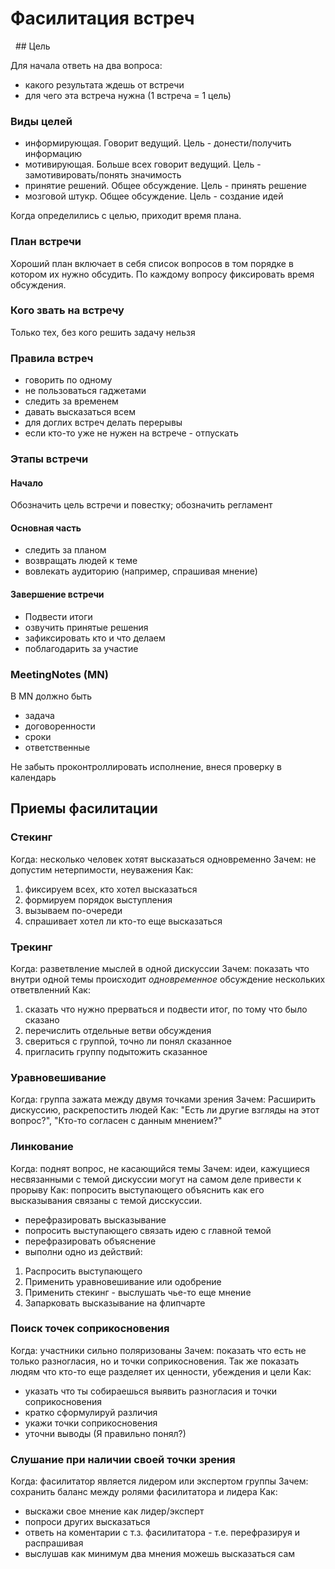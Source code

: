 # Фасилитация встреч

  ## Цель
  
  Для начала ответь на два вопроса:
  - какого результата ждешь от встречи
  - для чего эта встреча нужна (1 встреча = 1 цель)
  
  ### Виды целей
  - информирующая. Говорит ведущий. Цель - донести/получить информацию
  - мотивирующая. Больше всех говорит ведущий. Цель - замотивировать/понять значимость
  - принятие решений. Общее обсуждение. Цель - принять решение
  - мозговой штукр. Общее обсуждение. Цель - создание идей

Когда определились с целью, приходит время плана.

### План встречи
Хороший план включает в себя список вопросов в том порядке в котором их нужно обсудить. По каждому вопросу фиксировать время обсуждения.

### Кого звать на встречу
Только тех, без кого решить задачу нельзя

### Правила встреч
- говорить по одному
- не пользоваться гаджетами
- следить за временем
- давать высказаться всем
- для доглих встреч делать перерывы
- если кто-то уже не нужен на встрече - отпускать

### Этапы встречи
#### Начало
Обозначить цель встречи и повестку; обозначить регламент
#### Основная часть
- следить за планом
- возвращать людей к теме
- вовлекать аудиторию (например, спрашивая мнение)

#### Завершение встречи
- Подвести итоги
- озвучить принятые решения
- зафиксировать кто и что делаем
- поблагодарить за участие

### MeetingNotes (MN)
В MN должно быть
- задача
- договоренности
- сроки
- ответственные

Не забыть проконтроллировать исполнение, внеся проверку в календарь

## Приемы фасилитации
### Стекинг
Когда: несколько человек хотят высказаться одновременно
Зачем: не допустим нетерпимости, неуважения
Как: 
1. фиксируем всех, кто хотел высказаться
2. формируем порядок выступления
3. вызываем по-очереди
4. спрашивает хотел ли кто-то еще высказаться

### Трекинг
Когда: разветвление мыслей в одной дискуссии
Зачем: показать что внутри одной темы происходит *одновременное* обсуждение нескольких ответвленний
Как: 
1. сказать что нужно прерваться и подвести итог, по тому что было сказано
2. перечислить отдельные ветви обсуждения
3. свериться с группой, точно ли понял сказанное
4. пригласить группу подытожить сказанное

### Уравновешивание
Когда: группа зажата между двумя точками зрения
Зачем: Расширить дискуссию, раскрепостить людей
Как: "Есть ли другие взгляды на этот вопрос?", "Кто-то согласен с данным мнением?"

### Линкование
Когда: поднят вопрос, не касающийся темы
Зачем: идеи, кажущиеся несвязанными с темой дискуссии могут на самом деле привести к прорыву
Как: попросить выступающего объяснить как его высказывания связаны с темой дисскуссии.
- перефразировать высказывание
- попросить выступающего связать идею с главной темой
- перефразировать объяснение
- выполни одно из действий:
1. Распросить выступающего
2. Применить уравновешивание или одобрение
3. Применить стекинг - выслушать чье-то еще мнение
4. Запарковать высказывание на флипчарте

### Поиск точек соприкосновения
Когда: участники сильно поляризованы
Зачем: показать что есть не только разногласия, но и точки соприкосновения. Так же показать людям что кто-то еще разделяет их ценности, убеждения и цели
Как: 
- указать что ты собираешься выявить разногласия и точки соприкосновения
- кратко сформулируй различия
- укажи точки соприкосновения
- уточни выводы (Я правильно понял?)

### Слушание при наличии своей точки зрения
Когда: фасилитатор является лидером или экспертом группы
Зачем: сохранить баланс между ролями фасилитатора и лидера
Как:
- выскажи свое мнение как лидер/эксперт
- попроси других высказаться
- ответь на коментарии с т.з. фасилитатора - т.е. перефразируя и распрашивая
- выслушав как минимум два мнения можешь высказаться сам

